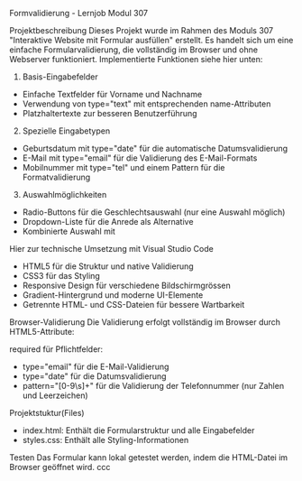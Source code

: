 Formvalidierung - Lernjob Modul 307

Projektbeschreibung
Dieses Projekt wurde im Rahmen des Moduls 307 "Interaktive Website mit Formular ausfüllen" erstellt. Es handelt sich um eine einfache Formularvalidierung, die vollständig im Browser und ohne Webserver funktioniert.
Implementierte Funktionen siehe hier unten:

1. Basis-Eingabefelder

- Einfache Textfelder für Vorname und Nachname
- Verwendung von type="text" mit entsprechenden name-Attributen
- Platzhaltertexte zur besseren Benutzerführung

2. Spezielle Eingabetypen

- Geburtsdatum mit type="date" für die automatische Datumsvalidierung
- E-Mail mit type="email" für die Validierung des E-Mail-Formats
- Mobilnummer mit type="tel" und einem Pattern für die Formatvalidierung

3. Auswahlmöglichkeiten

- Radio-Buttons für die Geschlechtsauswahl (nur eine Auswahl möglich)
- Dropdown-Liste für die Anrede als Alternative
- Kombinierte Auswahl mit <datalist>, die sowohl vordefinierte Optionen bietet, als auch freie Eingabe ermöglicht

Hier zur technische Umsetzung mit Visual Studio Code

- HTML5 für die Struktur und native Validierung
- CSS3 für das Styling
- Responsive Design für verschiedene Bildschirmgrössen
- Gradient-Hintergrund und moderne UI-Elemente
- Getrennte HTML- und CSS-Dateien für bessere Wartbarkeit

Browser-Validierung
Die Validierung erfolgt vollständig im Browser durch HTML5-Attribute:

required für Pflichtfelder:
- type="email" für die E-Mail-Validierung
- type="date" für die Datumsvalidierung
- pattern="[0-9\s]+" für die Validierung der Telefonnummer
(nur Zahlen und Leerzeichen)

Projektstuktur(Files)

- index.html: Enthält die Formularstruktur und alle Eingabefelder
- styles.css: Enthält alle Styling-Informationen

Testen
Das Formular kann lokal getestet werden, indem die HTML-Datei im Browser geöffnet wird.
ccc